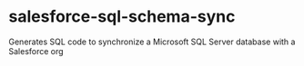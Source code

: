 # salesforce-sql-schema-sync
Generates SQL code to synchronize a Microsoft SQL Server database with a Salesforce org
